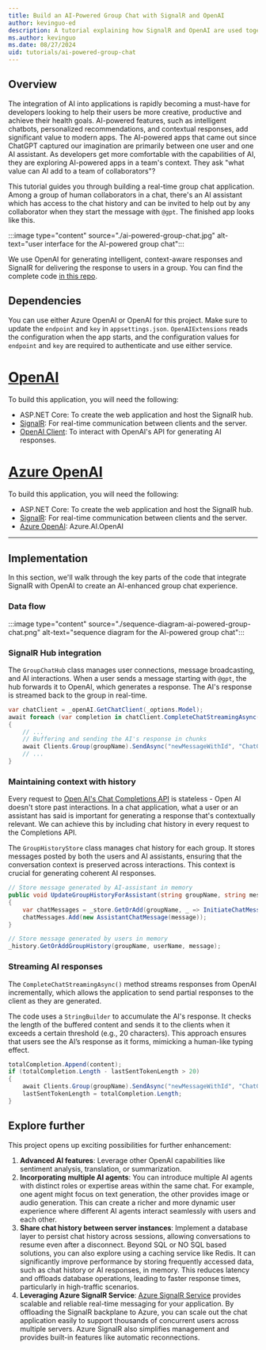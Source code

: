 ```yaml
---
title: Build an AI-Powered Group Chat with SignalR and OpenAI
author: kevinguo-ed
description: A tutorial explaining how SignalR and OpenAI are used together to build an AI-powered group chat
ms.author: kevinguo
ms.date: 08/27/2024
uid: tutorials/ai-powered-group-chat
---
```


## Overview

The integration of AI into applications is rapidly becoming a must-have for developers looking to help their users be more creative, productive and achieve their health goals. AI-powered features, such as intelligent chatbots, personalized recommendations, and contextual responses, add significant value to modern apps. The AI-powered apps that came out since ChatGPT captured our imagination are primarily between one user and one AI assistant. As developers get more comfortable with the capabilities of AI, they are exploring AI-powered apps in a team's context. They ask "what value can AI add to a team of collaborators"? 

This tutorial guides you through building a real-time group chat application. Among a group of human collaborators in a chat, there's an AI assistant which has access to the chat history and can be invited to help out by any collaborator when they start the message with `@gpt`. The finished app looks like this. 

:::image type="content" source="./ai-powered-group-chat.jpg" alt-text="user interface for the AI-powered group chat":::

We use OpenAI for generating intelligent, context-aware responses and SignalR for delivering the response to users in a group. You can find the complete code [in this repo](https://github.com/microsoft/SignalR-Samples-AI/tree/main/AIStreaming).

## Dependencies
You can use either Azure OpenAI or OpenAI for this project. Make sure to update the `endpoint` and `key` in `appsettings.json`. `OpenAIExtensions` reads the configuration when the app starts, and the configuration values for `endpoint` and `key` are required to authenticate and use either service.

# [OpenAI](#tab/open-ai)
To build this application, you will need the following:
* ASP.NET Core: To create the web application and host the SignalR hub.
* [SignalR](https://www.nuget.org/packages/Microsoft.AspNetCore.SignalR.Client): For real-time communication between clients and the server.
* [OpenAI Client](https://www.nuget.org/packages/OpenAI/2.0.0-beta.10): To interact with OpenAI's API for generating AI responses.

# [Azure OpenAI](#tab/azure-open-ai)
To build this application, you will need the following:
* ASP.NET Core: To create the web application and host the SignalR hub.
* [SignalR](https://www.nuget.org/packages/Microsoft.AspNetCore.SignalR.Client): For real-time communication between clients and the server.
* [Azure OpenAI](https://www.nuget.org/packages/Azure.AI.OpenAI/2.0.0-beta.3): Azure.AI.OpenAI
---

## Implementation

In this section, we'll walk through the key parts of the code that integrate SignalR with OpenAI to create an AI-enhanced group chat experience.

### Data flow 

:::image type="content" source="./sequence-diagram-ai-powered-group-chat.png" alt-text="sequence diagram for the AI-powered group chat":::

### SignalR Hub integration

The `GroupChatHub` class manages user connections, message broadcasting, and AI interactions. When a user sends a message starting with `@gpt`, the hub forwards it to OpenAI, which generates a response. The AI's response is streamed back to the group in real-time.
```csharp
var chatClient = _openAI.GetChatClient(_options.Model);
await foreach (var completion in chatClient.CompleteChatStreamingAsync(messagesInludeHistory))
{   
    // ...
    // Buffering and sending the AI's response in chunks
    await Clients.Group(groupName).SendAsync("newMessageWithId", "ChatGPT", id, totalCompletion.ToString());
    // ...
}
```

### Maintaining context with history

Every request to [Open AI's Chat Completions API](https://platform.openai.com/docs/guides/chat-completions) is stateless - Open AI doesn't store past interactions. In a chat application, what a user or an assistant has said is important for generating a response that's contextually relevant. We can achieve this by including chat history in every request to the Completions API. 

The `GroupHistoryStore` class manages chat history for each group. It stores messages posted by both the users and AI assistants, ensuring that the conversation context is preserved across interactions. This context is crucial for generating coherent AI responses.

```csharp
// Store message generated by AI-assistant in memory
public void UpdateGroupHistoryForAssistant(string groupName, string message)
{
    var chatMessages = _store.GetOrAdd(groupName, _ => InitiateChatMessages());
    chatMessages.Add(new AssistantChatMessage(message));
}
```

```csharp
// Store message generated by users in memory
_history.GetOrAddGroupHistory(groupName, userName, message);
```

### Streaming AI responses

The `CompleteChatStreamingAsync()` method streams responses from OpenAI incrementally, which allows the application to send partial responses to the client as they are generated. 

The code uses a `StringBuilder` to accumulate the AI's response. It checks the length of the buffered content and sends it to the clients when it exceeds a certain threshold (e.g., 20 characters). This approach ensures that users see the AI’s response as it forms, mimicking a human-like typing effect. 
```csharp
totalCompletion.Append(content);
if (totalCompletion.Length - lastSentTokenLength > 20)
{
    await Clients.Group(groupName).SendAsync("newMessageWithId", "ChatGPT", id, totalCompletion.ToString());
    lastSentTokenLength = totalCompletion.Length;
}
``` 

## Explore further

This project opens up exciting possibilities for further enhancement:
1. **Advanced AI features**: Leverage other OpenAI capabilities like sentiment analysis, translation, or summarization. 
2. **Incorporating multiple AI agents**: You can introduce multiple AI agents with distinct roles or expertise areas within the same chat. For example, one agent might focus on text generation, the other provides image or audio generation. This can create a richer and more dynamic user experience where different AI agents interact seamlessly with users and each other.
3. **Share chat history between server instances**: Implement a database layer to persist chat history across sessions, allowing conversations to resume even after a disconnect. Beyond SQL or NO SQL based solutions, you can also explore using a caching service like Redis. It can significantly improve performance by storing frequently accessed data, such as chat history or AI responses, in memory. This reduces latency and offloads database operations, leading to faster response times, particularly in high-traffic scenarios. 
4. **Leveraging Azure SignalR Service**: [Azure SignalR Service](https://learn.microsoft.com/azure/azure-signalr/signalr-overview) provides scalable and reliable real-time messaging for your application. By offloading the SignalR backplane to Azure, you can scale out the chat application easily to support thousands of concurrent users across multiple servers. Azure SignalR also simplifies management and provides built-in features like automatic reconnections.
